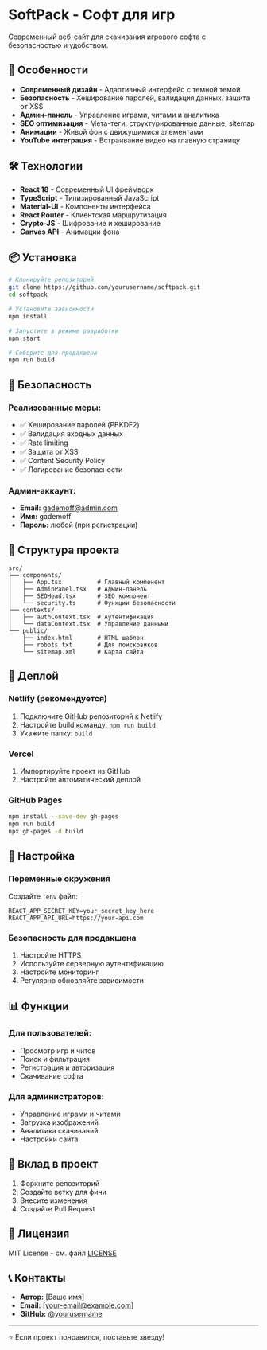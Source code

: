 # SoftPack - Софт для игр

Современный веб-сайт для скачивания игрового софта с безопасностью и удобством.

## 🚀 Особенности

- **Современный дизайн** - Адаптивный интерфейс с темной темой
- **Безопасность** - Хеширование паролей, валидация данных, защита от XSS
- **Админ-панель** - Управление играми, читами и аналитика
- **SEO оптимизация** - Мета-теги, структурированные данные, sitemap
- **Анимации** - Живой фон с движущимися элементами
- **YouTube интеграция** - Встраивание видео на главную страницу

## 🛠 Технологии

- **React 18** - Современный UI фреймворк
- **TypeScript** - Типизированный JavaScript
- **Material-UI** - Компоненты интерфейса
- **React Router** - Клиентская маршрутизация
- **Crypto-JS** - Шифрование и хеширование
- **Canvas API** - Анимации фона

## 📦 Установка

```bash
# Клонируйте репозиторий
git clone https://github.com/yourusername/softpack.git
cd softpack

# Установите зависимости
npm install

# Запустите в режиме разработки
npm start

# Соберите для продакшена
npm run build
```

## 🔐 Безопасность

### Реализованные меры:
- ✅ Хеширование паролей (PBKDF2)
- ✅ Валидация входных данных
- ✅ Rate limiting
- ✅ Защита от XSS
- ✅ Content Security Policy
- ✅ Логирование безопасности

### Админ-аккаунт:
- **Email:** gademoff@admin.com
- **Имя:** gademoff
- **Пароль:** любой (при регистрации)

## 📁 Структура проекта

```
src/
├── components/
│   ├── App.tsx          # Главный компонент
│   ├── AdminPanel.tsx   # Админ-панель
│   ├── SEOHead.tsx      # SEO компонент
│   └── security.ts      # Функции безопасности
├── contexts/
│   ├── authContext.tsx  # Аутентификация
│   └── dataContext.tsx  # Управление данными
└── public/
    ├── index.html       # HTML шаблон
    ├── robots.txt       # Для поисковиков
    └── sitemap.xml      # Карта сайта
```

## 🚀 Деплой

### Netlify (рекомендуется)
1. Подключите GitHub репозиторий к Netlify
2. Настройте build команду: `npm run build`
3. Укажите папку: `build`

### Vercel
1. Импортируйте проект из GitHub
2. Настройте автоматический деплой

### GitHub Pages
```bash
npm install --save-dev gh-pages
npm run build
npx gh-pages -d build
```

## 🔧 Настройка

### Переменные окружения
Создайте `.env` файл:
```env
REACT_APP_SECRET_KEY=your_secret_key_here
REACT_APP_API_URL=https://your-api.com
```

### Безопасность для продакшена
1. Настройте HTTPS
2. Используйте серверную аутентификацию
3. Настройте мониторинг
4. Регулярно обновляйте зависимости

## 📊 Функции

### Для пользователей:
- Просмотр игр и читов
- Поиск и фильтрация
- Регистрация и авторизация
- Скачивание софта

### Для администраторов:
- Управление играми и читами
- Загрузка изображений
- Аналитика скачиваний
- Настройки сайта

## 🤝 Вклад в проект

1. Форкните репозиторий
2. Создайте ветку для фичи
3. Внесите изменения
4. Создайте Pull Request

## 📄 Лицензия

MIT License - см. файл [LICENSE](LICENSE)

## 📞 Контакты

- **Автор:** [Ваше имя]
- **Email:** [your-email@example.com]
- **GitHub:** [@yourusername](https://github.com/yourusername)

---

⭐ Если проект понравился, поставьте звезду!